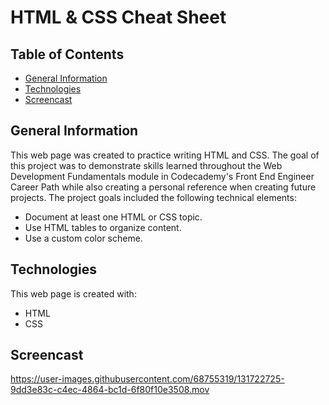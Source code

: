 # HTML & CSS Cheat Sheet

## Table of Contents
* [General Information](#general-information)
* [Technologies](#technologies)
* [Screencast](#screencast)

## General Information
This web page was created to practice writing HTML and CSS.  The goal of this project was to demonstrate skills learned throughout the Web Development Fundamentals module in Codecademy's Front End Engineer Career Path while also creating a personal reference when creating future projects.  The project goals included the following technical elements:
* Document at least one HTML or CSS topic.
* Use HTML tables to organize content.
* Use a custom color scheme.

## Technologies
This web page is created with:
* HTML
* CSS

## Screencast

https://user-images.githubusercontent.com/68755319/131722725-9dd3e83c-c4ec-4864-bc1d-6f80f10e3508.mov




